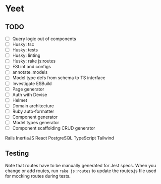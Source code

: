 # Yeet

## TODO

- [ ] Query logic out of components
- [ ] Husky: tsc
- [ ] Husky: tests
- [ ] Husky: linting
- [ ] Husky: rake js:routes
- [ ] ESLint and configs
- [ ] annotate_models
- [ ] Model type defs from schema to TS interface
- [ ] Investigate ESBuild
- [ ] Page generator
- [ ] Auth with Devise
- [ ] Helmet
- [ ] Domain architecture
- [ ] Ruby auto-formatter
- [ ] Component generator
- [ ] Model types generator
- [ ] Component scaffolding CRUD generator

Rails
InertiaJS
React
PostgreSQL
TypeScript
Tailwind

## Testing

Note that routes have to be manually generated for Jest specs. When you change
or add routes, run `rake js:routes` to update the routes.js file used for
mocking routes during tests.
